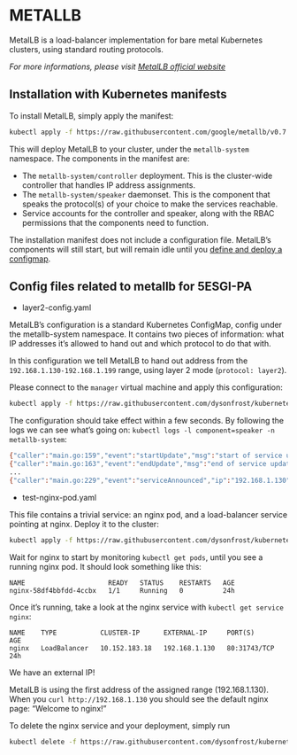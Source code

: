 # METALLB
MetalLB is a load-balancer implementation for bare metal Kubernetes clusters, using standard routing protocols.

*For more informations, please visit [MetalLB official website](https://metallb.universe.tf/)*

## Installation with Kubernetes manifests

To install MetalLB, simply apply the manifest:

```sh
kubectl apply -f https://raw.githubusercontent.com/google/metallb/v0.7.3/manifests/metallb.yaml
```

This will deploy MetalLB to your cluster, under the `metallb-system` namespace. The components in the manifest are:

- The `metallb-system/controller` deployment. This is the cluster-wide controller that handles IP address assignments.
- The `metallb-system/speaker` daemonset. This is the component that speaks the protocol(s) of your choice to make the services reachable.
- Service accounts for the controller and speaker, along with the RBAC permissions that the components need to function.

The installation manifest does not include a configuration file. MetalLB’s components will still start, but will remain idle until you [define and deploy a configmap](#config-files-related-to-metallb-for-5esgi-pa).

## Config files related to metallb for 5ESGI-PA

- layer2-config.yaml

MetalLB’s configuration is a standard Kubernetes ConfigMap, config under the metallb-system namespace. It contains two pieces of information: what IP addresses it’s allowed to hand out and which protocol to do that with.

In this configuration we tell MetalLB to hand out address from the `192.168.1.130-192.168.1.199` range, using layer 2 mode (`protocol: layer2`). 

Please connect to the `manager` virtual machine and apply this configuration:

```sh
kubectl apply -f https://raw.githubusercontent.com/dysonfrost/kubernetes/master/metallb/layer2-config.yaml
```

The configuration should take effect within a few seconds. By following the logs we can see what’s going on: `kubectl logs -l component=speaker -n metallb-system`:

```sh
{"caller":"main.go:159","event":"startUpdate","msg":"start of service update","service":"kube-system/metrics-server","ts":"2019-05-26T14:45:23.927962858Z"}
{"caller":"main.go:163","event":"endUpdate","msg":"end of service update","service":"kube-system/metrics-server","ts":"2019-05-26T14:45:23.927977795Z"}
...
{"caller":"main.go:229","event":"serviceAnnounced","ip":"192.168.1.130","msg":"service has IP, announcing","pool":"my-ip-space","protocol":"layer2","service":"default/nginx","ts":"2019-05-26T14:45:26.805510675Z"}
```
- test-nginx-pod.yaml

This file contains a trivial service: an nginx pod, and a load-balancer service pointing at nginx. Deploy it to the cluster:

```sh
kubectl apply -f https://raw.githubusercontent.com/dysonfrost/kubernetes/master/metallb/test-nginx-pod.yaml
```

Wait for nginx to start by monitoring `kubectl get pods`, until you see a running nginx pod. It should look something like this:

```
NAME                     READY   STATUS    RESTARTS   AGE
nginx-58df4bbfdd-4ccbx   1/1     Running   0          24h
```

Once it’s running, take a look at the nginx service with `kubectl get service nginx`:
```shell
NAME    TYPE           CLUSTER-IP      EXTERNAL-IP     PORT(S)        AGE
nginx   LoadBalancer   10.152.183.18   192.168.1.130   80:31743/TCP   24h
```
We have an external IP! 

MetalLB is using the first address of the assigned range (192.168.1.130).  
When you `curl http://192.168.1.130` you should see the default nginx page: “Welcome to nginx!”

To delete the nginx service and your deployment, simply run
```sh
kubectl delete -f https://raw.githubusercontent.com/dysonfrost/kubernetes/master/metallb/test-nginx-pod.yaml
```



